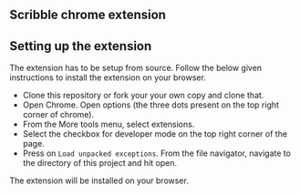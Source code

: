 ## Scribble chrome extension

## Setting up the extension

The extension has to be setup from source. Follow the below given instructions to install the extension on your browser.

- Clone this repository or fork your your own copy and clone that.
- Open Chrome. Open options (the three dots present on the top right corner of chrome).
- From the More tools menu, select extensions.
- Select the checkbox for developer mode on the top right corner of the page.
- Press on ```Load unpacked exceptions```. From the file navigator, navigate to the directory of this project and hit open.

The extension will be installed on your browser.


